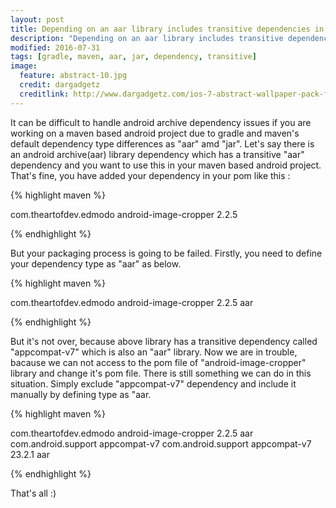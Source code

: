 ```yaml
---
layout: post
title: Depending on an aar library includes transitive dependencies in a maven project
description: "Depending on an aar library includes transitive dependencies in a maven project"
modified: 2016-07-31
tags: [gradle, maven, aar, jar, dependency, transitive]
image:
  feature: abstract-10.jpg
  credit: dargadgetz
  creditlink: http://www.dargadgetz.com/ios-7-abstract-wallpaper-pack-for-iphone-5-and-ipod-touch-retina/
---
```


It can be difficult to handle android archive dependency issues if you are working on a maven based android project due to gradle and maven's default dependency type differences as "aar" amd "jar". Let's say there is an android archive(aar) library dependency which has a transitive "aar" dependency and you want to use this in your maven based android project. That's fine, you have added your dependency in your pom like this :

{% highlight maven %}

<dependency>
  <groupId>com.theartofdev.edmodo</groupId>
  <artifactId>android-image-cropper</artifactId>
  <version>2.2.5</version>
</dependency>

{% endhighlight %}

But your packaging process is going to be failed. Firstly, you need to define your dependency type as "aar" as below.

{% highlight maven %}

<dependency>
  <groupId>com.theartofdev.edmodo</groupId>
  <artifactId>android-image-cropper</artifactId>
  <version>2.2.5</version>
  <type>aar</type>
</dependency>

{% endhighlight %}

But it's not over, because above library has a transitive dependency called "appcompat-v7" which is also an "aar" library. Now we are in trouble, bacause we can not access to the pom file of
"android-image-cropper" library and change it's pom file. There is still something we can do in this situation. Simply exclude "appcompat-v7" dependency and include it manually by defining type as "aar.

{% highlight maven %}

<dependency>
  <groupId>com.theartofdev.edmodo</groupId>
  <artifactId>android-image-cropper</artifactId>
  <version>2.2.5</version>
  <type>aar</type>
    <exclusions>
      <exclusion>
        <groupId>com.android.support</groupId>
        <artifactId>appcompat-v7</artifactId>
      </exclusion>
    </exclusions>
</dependency>
<dependency>
  <groupId>com.android.support</groupId>
  <artifactId>appcompat-v7</artifactId>
  <version>23.2.1</version>
  <type>aar</type>
</dependency>

{% endhighlight %}

That's all :)